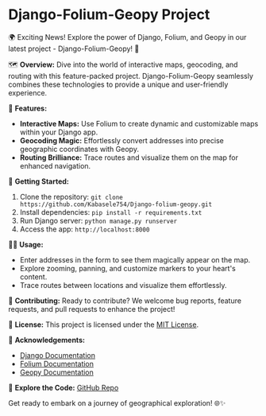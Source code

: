 # Django-Folium-Geopy Project

🌍 Exciting News! Explore the power of Django, Folium, and Geopy in our latest project - Django-Folium-Geopy! 🚀

🗺️ **Overview:**
Dive into the world of interactive maps, geocoding, and routing with this feature-packed project. Django-Folium-Geopy seamlessly combines these technologies to provide a unique and user-friendly experience.

🌟 **Features:**
- **Interactive Maps:** Use Folium to create dynamic and customizable maps within your Django app.
- **Geocoding Magic:** Effortlessly convert addresses into precise geographic coordinates with Geopy.
- **Routing Brilliance:** Trace routes and visualize them on the map for enhanced navigation.

🚀 **Getting Started:**
1. Clone the repository: `git clone https://github.com/Kabasele754/Django-folium-geopy.git`
2. Install dependencies: `pip install -r requirements.txt`
3. Run Django server: `python manage.py runserver`
4. Access the app: `http://localhost:8000`

👩‍💻 **Usage:**
- Enter addresses in the form to see them magically appear on the map.
- Explore zooming, panning, and customize markers to your heart's content.
- Trace routes between locations and visualize them effortlessly.

🤝 **Contributing:**
Ready to contribute? We welcome bug reports, feature requests, and pull requests to enhance the project!

📜 **License:**
This project is licensed under the [MIT License](LICENSE).

🙌 **Acknowledgements:**
- [Django Documentation](https://docs.djangoproject.com/)
- [Folium Documentation](https://python-visualization.github.io/folium/)
- [Geopy Documentation](https://geopy.readthedocs.io/en/stable/)

🚀 **Explore the Code:** [GitHub Repo](https://github.com/your-username/django-folium-geopy)

Get ready to embark on a journey of geographical exploration! 🌐✨

